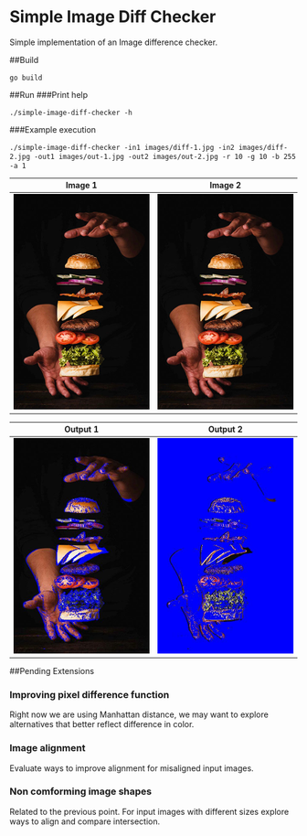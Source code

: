 # Simple Image Diff Checker
Simple implementation of an Image difference checker.

##Build
```
go build
```

##Run
###Print help
```
./simple-image-diff-checker -h
```

###Example execution
```
./simple-image-diff-checker -in1 images/diff-1.jpg -in2 images/diff-2.jpg -out1 images/out-1.jpg -out2 images/out-2.jpg -r 10 -g 10 -b 255 -a 1
```

Image 1 | Image 2
--------|---------
![Reference](./images/diff-1.jpg)|![Reference](./images/diff-2.jpg)

Output 1 | Output 2
--------|---------
![Reference](./images/out-1.jpg)|![Reference](./images/out-2.jpg)




##Pending Extensions
### Improving pixel difference function
Right now we are using Manhattan distance, we may want to explore alternatives that better reflect difference in color.

### Image alignment
Evaluate ways to improve alignment for misaligned input images.

### Non comforming image shapes
Related to the previous point. For input images with different sizes explore ways to align and compare intersection.
